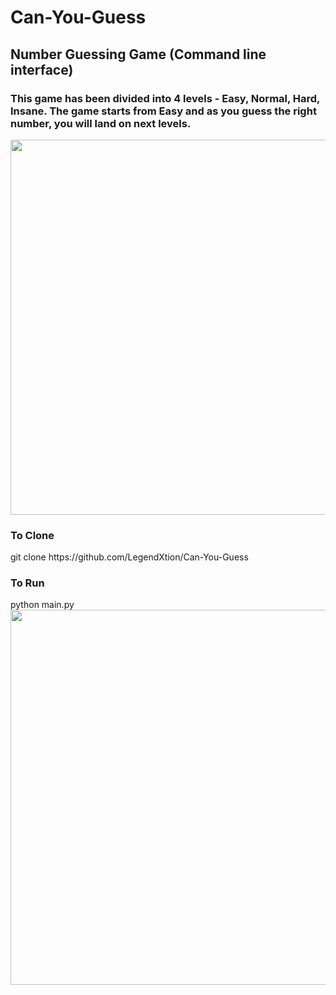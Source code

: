 # Can-You-Guess
<h2>Number Guessing Game (Command line interface)</h2>

<h3>This game has been divided into 4 levels - Easy, Normal, Hard, Insane. The game starts from Easy and as you guess the right number, you will land on next levels.</h3>

<img src="https://i.ibb.co/qYJybmZ/can-you-guess.png" height="600" width="600" >
<br />
<h3>To Clone</h3>
git clone https://github.com/LegendXtion/Can-You-Guess
<br />
<h3>To Run</h3>
python main.py
<br />
<img src="https://i.ibb.co/Sdxd4tt/working.png" height="600" width="900" >
